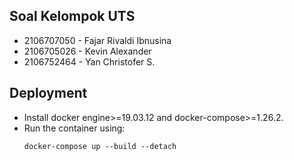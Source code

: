 ## Soal Kelompok UTS
- 2106707050 - Fajar Rivaldi Ibnusina
- 2106705026 - Kevin Alexander
- 2106752464 - Yan Christofer S.

## Deployment
- Install docker engine>=19.03.12 and docker-compose>=1.26.2.
- Run the container using:
    ```
    docker-compose up --build --detach
    ```